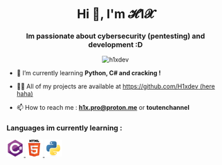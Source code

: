 <h1 align="center">Hi 👋, I'm 𝓗1𝓧</h1>
<h3 align="center">Im passionate about cybersecurity (pentesting) and development :D</h3>

<p align="center"> <img src="https://komarev.com/ghpvc/?username=h1xdev&label=Profile%20views&color=0e75b6&style=flat" alt="h1xdev" /> </p>

- 🌱 I’m currently learning **Python, C# and cracking !**

- 👨‍💻 All of my projects are available at [https://github.com/H1xdev (here haha)](https://github.com/H1xdev (here haha))

- 📫 How to reach me : **h1x.pro@proton.me** or **toutenchannel**

<h3 align="left">Languages im currently learning :</h3>
<p align="left"> <a href="https://www.w3schools.com/cs/" target="_blank" rel="noreferrer"> <img src="https://raw.githubusercontent.com/devicons/devicon/master/icons/csharp/csharp-original.svg" alt="csharp" width="40" height="40"/> </a> <a href="https://www.w3.org/html/" target="_blank" rel="noreferrer"> <img src="https://raw.githubusercontent.com/devicons/devicon/master/icons/html5/html5-original-wordmark.svg" alt="html5" width="40" height="40"/> </a> <a href="https://www.python.org" target="_blank" rel="noreferrer"> <img src="https://raw.githubusercontent.com/devicons/devicon/master/icons/python/python-original.svg" alt="python" width="40" height="40"/> </a> </p>
